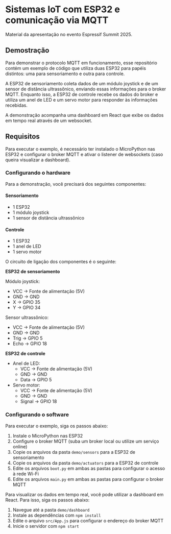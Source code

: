 # Sistemas IoT com ESP32 e comunicação via MQTT
Material da apresentação no evento Espressif Summit 2025.

## Demostração
Para demonstrar o protocolo MQTT em funcionamento, esse repositório contém um exemplo de código
que utiliza duas ESP32 para papéis distintos: uma para sensoriamento e outra para controle.

A ESP32 de sensoriamento coleta dados de um módulo joystick e de um sensor de distância ultrassônico,
enviando essas informações para o broker MQTT. Enquanto isso, a ESP32 de controle recebe os dados do broker
e utiliza um anel de LED e um servo motor para responder às informações recebidas.

A demonstração acompanha uma dashboard em React que exibe os dados em tempo real através de um websocket.


## Requisitos
Para executar o exemplo, é necessário ter instalado o MicroPython nas ESP32 e configurar o broker MQTT e ativar o listener de websockets (caso queira visualizar a dashboard).

### Configurando o hardware
Para a demonstração, você precisará dos seguintes componentes:

#### Sensoriamento
- 1 ESP32
- 1 módulo joystick
- 1 sensor de distância ultrassônico

#### Controle
- 1 ESP32
- 1 anel de LED
- 1 servo motor

O circuito de ligação dos componentes é o seguinte:

**ESP32 de sensoriamento**

Módulo joystick:
- VCC -> Fonte de alimentação (5V)
- GND -> GND
- X -> GPIO 35
- Y -> GPIO 34

Sensor ultrassônico:
- VCC -> Fonte de alimentação (5V)
- GND -> GND
- Trig -> GPIO 5
- Echo -> GPIO 18

**ESP32 de controle**

- Anel de LED:
    - VCC -> Fonte de alimentação (5V)
    - GND -> GND
    - Data -> GPIO 5
- Servo motor:
    - VCC -> Fonte de alimentação (5V)
    - GND -> GND
    - Signal -> GPIO 18


### Configurando o software
Para executar o exemplo, siga os passos abaixo:
1. Instale o MicroPython nas ESP32
2. Configure o broker MQTT (suba um broker local ou utilize um serviço online)
3. Copie os arquivos da pasta `demo/sensors` para a ESP32 de sensoriamento
4. Copie os arquivos da pasta `demo/actuators` para a ESP32 de controle
5. Edite os arquivos `boot.py` em ambas as pastas para configurar o acesso à rede Wi-Fi
6. Edite os arquivos `main.py` em ambas as pastas para configurar o broker MQTT

Para visualizar os dados em tempo real, você pode utilizar a dashboard em React. Para isso, siga os passos abaixo:
1. Navegue até a pasta `demo/dashboard`
2. Instale as dependências com `npm install`
3. Edite o arquivo `src/App.js` para configurar o endereço do broker MQTT
4. Inicie o servidor com `npm start`
